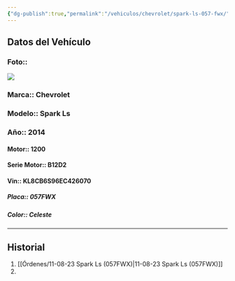 ```yaml
---
{"dg-publish":true,"permalink":"/vehiculos/chevrolet/spark-ls-057-fwx/"}
---
```



## Datos del Vehículo 
### Foto:: 
![](http://drive.google.com/uc?export=view&id=1iuVEKCb4Ls22n28JimnSOiEFd_GBCI3e)

### Marca:: Chevrolet 
### Modelo:: Spark Ls
### Año:: 2014
#### Motor:: 1200
#### Serie Motor:: B12D2
#### Vin:: KL8CB6S96EC426070
##### Placa:: 057FWX
##### Color:: Celeste
---

## Historial

1. [[Órdenes/11-08-23 Spark Ls (057FWX)\|11-08-23 Spark Ls (057FWX)]]
2. 